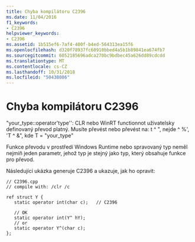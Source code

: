 ```yaml
---
title: Chyba kompilátoru C2396
ms.date: 11/04/2016
f1_keywords:
- C2396
helpviewer_keywords:
- C2396
ms.assetid: 1b515ef6-7af4-400f-b4ed-564313ea15f6
ms.openlocfilehash: d320f78937fc60910bbed4a5b1b89841ea674fb7
ms.sourcegitcommit: 6052185696adca270bc9bdbec45a626dd89cdcdd
ms.translationtype: MT
ms.contentlocale: cs-CZ
ms.lasthandoff: 10/31/2018
ms.locfileid: "50438086"
---
```

# <a name="compiler-error-c2396"></a>Chyba kompilátoru C2396

"your_type::operator'type'': CLR nebo WinRT functionnot uživatelsky definovaný převod platný. Musíte převést nebo převést na: t ^ ", nejde ^ %', 'T ^ &", kde T = "your_type"

Funkce převodu v prostředí Windows Runtime nebo spravovaný typ neměl nejmíň jeden parametr, jehož typ je stejný jako typ, který obsahuje funkce pro převod.

Následující ukázka generuje C2396 a ukazuje, jak ho opravit:

```
// C2396.cpp
// compile with: /clr /c

ref struct Y {
   static operator int(char c);   // C2396

   // OK
   static operator int(Y^ hY);
   // or
   static operator Y^(char c);
};
```